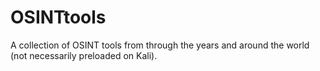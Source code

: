 # OSINTtools
A collection of OSINT tools from through the years and around the world (not necessarily preloaded on Kali).
